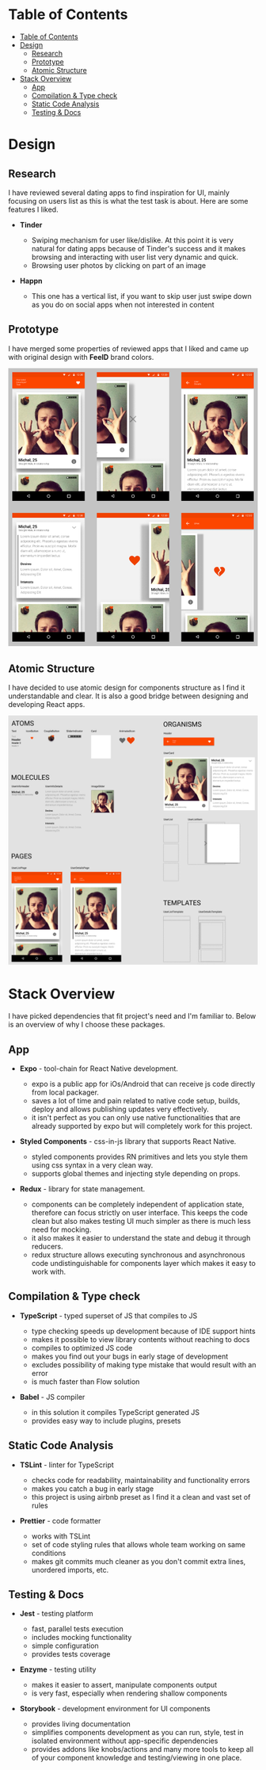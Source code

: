 
# Table of Contents

- [Table of Contents](#table-of-contents)
- [Design](#design)
  - [Research](#research)
  - [Prototype](#prototype)
  - [Atomic Structure](#atomic-structure)
- [Stack Overview](#stack-overview)
  - [App](#app)
  - [Compilation & Type check](#compilation--type-check)
  - [Static Code Analysis](#static-code-analysis)
  - [Testing & Docs](#testing--docs)

# Design

## Research

I have reviewed several dating apps to find inspiration for UI, mainly focusing on users list as this is what the test task is about. Here are some features I liked.

- **Tinder**
  - Swiping mechanism for user like/dislike. At this point it is very natural for dating apps because of Tinder's success and it makes browsing and interacting with user list very dynamic and quick.
  - Browsing user photos by clicking on part of an image

- **Happn**
  - This one has a vertical list, if you want to skip user just swipe down as you do on social apps when not interested in content

## Prototype

I have merged some properties of reviewed apps that I liked and came up with original design with **FeelD** brand colors.

![App Design](https://raw.githubusercontent.com/michalziolkowski/frontend-developer-test/master/img/design.png)

## Atomic Structure

I have decided to use atomic design for components structure as I find it understandable and clear. It is also a good bridge between designing and developing React apps.

![App Atomic Structure](https://raw.githubusercontent.com/michalziolkowski/frontend-developer-test/master/img/atomic-structure.png)

# Stack Overview

I have picked dependencies that fit project's need and I'm familiar to.
Below is an overview of why I choose these packages.

## App

- **Expo** - tool-chain for React Native development.
  - expo is a public app for iOs/Android that can receive js code directly from local packager.
  - saves a lot of time and pain related to native code setup, builds, deploy and allows publishing updates very effectively.
  - it isn't perfect as you can only use native functionalities that are already supported by expo but will completely work for this project.

- **Styled Components** - css-in-js library that supports React Native.
  - styled components provides RN primitives and lets you style them using css syntax in a very clean way.
  - supports global themes and injecting style depending on props.

- **Redux** - library for state management.
  - components can be completely independent of application state, therefore can focus strictly on user interface. This keeps the code clean but also makes testing UI much simpler as there is much less need for mocking.
  - it also makes it easier to understand the state and debug it through reducers.
  - redux structure allows executing synchronous and asynchronous code undistinguishable for components layer which makes it easy to work with.

## Compilation & Type check

- **TypeScript** - typed superset of JS that compiles to JS
  - type checking speeds up development because of IDE support hints
  - makes it possible to view library contents without reaching to docs
  - compiles to optimized JS code
  - makes you find out your bugs in early stage of development
  - excludes possibility of making type mistake that would result with an error
  - is much faster than Flow solution

- **Babel** - JS compiler
  - in this solution it compiles TypeScript generated JS
  - provides easy way to include plugins, presets

## Static Code Analysis

- **TSLint** - linter for TypeScript
  - checks code for readability, maintainability and functionality errors
  - makes you catch a bug in early stage
  - this project is using airbnb preset as I find it a clean and vast set of rules

- **Prettier** - code formatter
  - works with TSLint
  - set of code styling rules that allows whole team working on same conditions
  - makes git commits much cleaner as you don't commit extra lines, unordered imports, etc.

## Testing & Docs

- **Jest** - testing platform
  - fast, parallel tests execution
  - includes mocking functionality
  - simple configuration
  - provides tests coverage

- **Enzyme** - testing utility
  - makes it easier to assert, manipulate components output
  - is very fast, especially when rendering shallow components

- **Storybook** - development environment for UI components
  - provides living documentation
  - simplifies components development as you can run, style, test in isolated environment without app-specific dependencies
  - provides addons like knobs/actions and many more tools to keep all of your component knowledge and testing/viewing in one place.
